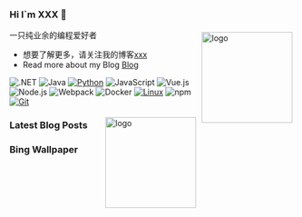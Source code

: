 ### Hi I`m XXX 👋

<img src="https://github-readme-stats.vercel.app/api?username=WuWenbo1996&show_icons=true" alt="logo" height="160" align="right" style="margin: 5px; margin-bottom: 20px;" />

一只纯业余的编程爱好者

- 想要了解更多，请关注我的博客[xxx](https://blog.csdn.net/qq_34102672)
- Read more about my Blog [Blog](https://blog.csdn.net/qq_34102672)

![.NET](https://img.shields.io/badge/.NET-512BD4?style=flat-square&logo=C-Sharp&logoColor=ffffff)
![Java](https://img.shields.io/badge/-Java-007396?style=flat-square&logo=java&logoColor=ffffff)
[![Python](https://img.shields.io/badge/-Python-3776AB?style=flat-square&logo=python&logoColor=ffffff)](https://www.python.org/)
![JavaScript](https://img.shields.io/badge/JavaScript-F7DF1E?style=flat-square&logo=JavaScript&logoColor=ffffff)
![Vue.js](https://img.shields.io/badge/-Vue.js-4FC08D?style=flat-square&logo=Vue.js&logoColor=ffffff)
![Node.js](https://img.shields.io/badge/-Node.js-68A063?style=flat-square&logo=Node.js&logoColor=ffffff)
![Webpack](https://img.shields.io/badge/-Webpack-8DD6F9?style=flat-square&logo=webpack&logoColor=ffffff)
![Docker](https://img.shields.io/badge/Docker-2496ED?style=flat-square&logo=docker&logoColor=ffffff)
[![Linux](https://img.shields.io/badge/-Linux-333333?style=flat-square&logo=linux&logoColor=white)](https://www.linuxfoundation.org/)
![npm](https://img.shields.io/badge/-NPM-CB3837?style=flat-square&logo=npm&logoColor=white)
[![Git](https://img.shields.io/badge/-Git-f05032?style=flat-square&logo=git&logoColor=white)](https://git-scm.com/)

<img src="https://github-readme-stats.vercel.app/api/top-langs?username=WuWenbo1996&show_icons=true" alt="logo" height="160" align="right" style="margin: 5px; margin-bottom: 20px;" />

### Latest Blog Posts

<!-- BLOG-POST-LIST:START -->
<!-- BLOG-POST-LIST:END -->

### Bing Wallpaper

<!-- BING-WALLPAPER:START -->
<!-- BING-WALLPAPER:END -->

